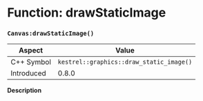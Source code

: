
# Function: drawStaticImage
### `Canvas:drawStaticImage()`

| Aspect | Value |
| --- | --- |
| C++ Symbol | `kestrel::graphics::draw_static_image()` |
| Introduced | 0.8.0 |

**Description**


